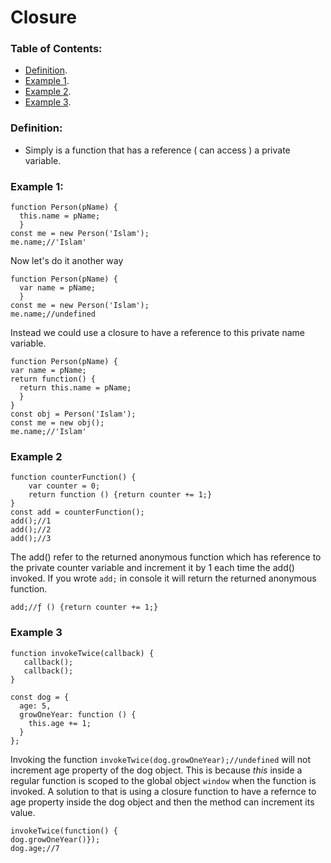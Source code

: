 # Closure

### Table of Contents:
  - [Definition](https://github.com/Islam888/Study-Notes/blob/master/JS/Closure.md#definition).
  - [Example 1](https://github.com/Islam888/Study-Notes/blob/master/JS/Closure.md#example-1).
  - [Example 2](https://github.com/Islam888/Study-Notes/blob/master/JS/Closure.md#example-2).
  - [Example 3](https://github.com/Islam888/Study-Notes/blob/master/JS/Closure.md#example-3).



### Definition: 
  - Simply is a function that has a reference ( can access ) a private variable.
  

### Example 1:

  ```
  function Person(pName) {
    this.name = pName;
    }
  const me = new Person('Islam');
  me.name;//'Islam'
  ```
  Now let's do it another way
  ```
  function Person(pName) {
    var name = pName;
    }
  const me = new Person('Islam');
  me.name;//undefined
  ```
  Instead we could use a closure to have a reference to this private name variable.
  ```
  function Person(pName) {
  var name = pName;
  return function() {
    return this.name = pName;
    }
  }
 const obj = Person('Islam');
 const me = new obj();
 me.name;//'Islam'
```

### Example 2

```
function counterFunction() {
    var counter = 0;
    return function () {return counter += 1;}
}
const add = counterFunction();
add();//1
add();//2
add();//3
```
The add() refer to the returned anonymous function which has reference to the private counter variable and increment it by 1 each time the add() invoked.
If you wrote `add;` in console it will return the returned anonymous function.
```
add;//ƒ () {return counter += 1;}
```


### Example 3

```
function invokeTwice(callback) {
   callback();
   callback();
}

const dog = {
  age: 5,
  growOneYear: function () {
    this.age += 1;
  }
};
```
Invoking the function `invokeTwice(dog.growOneYear);//undefined` will not increment age property of the dog object. This is because _this_ inside a regular function is scoped to the global object `window` when the function is invoked.
A solution to that is using a closure function to have a refernce to age property inside the dog object and then the method can increment its value.
```
invokeTwice(function() {
dog.growOneYear()});
dog.age;//7
```
